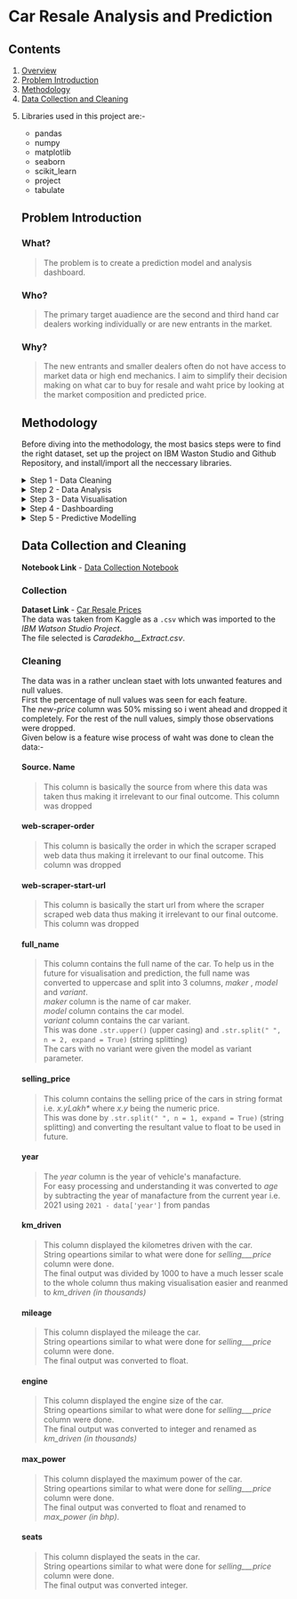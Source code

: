 # Car Resale Analysis and Prediction
<!--
Dashboard Link
  https://dataplatform.cloud.ibm.com/dashboards/7951e9c0-c358-4277-936f-3cae45ae4ec4/view/7234aa393e833ef770e7c4e407992c0674642359e7bb865287d37b490b657797f36f47c5c87d4f5fd8470732a5e4430a9f
-->
## Contents
 1. [Overview](#overview) 
 2. [Problem Introduction](#problem-introduction) 
 3. [Methodology](#methodology) 
 4. [Data Collection and Cleaning](#data-collection-and-cleaning)
 5. <!--
 6. [Data Analysis](#data-analysis) 
 7. [Data Visualisation](#data-visualisation) 
 8. [Dashbaording](#dashboarding) 
 9. [Predictive Modelling](#predictive-modelling) 
 10. [Result](#result)
 11. [References](#references)
--> 

## Overview
The Project revolves around working with unclean data of automobile resale in India to draw meaningful insights and create a resale value predictor.<br>
The domains worked with over here are :- <br> 
 - Data Wrangling
 - Data Analysis
 - Machine Learning<br>
<!-- end of the list -->
Libraries used in this project are:- <br>
 - pandas
 - numpy
 - matplotlib
 - seaborn
 - scikit_learn
 - project
 - tabulate
 
## Problem Introduction
### What?
>The problem is to create a prediction model and analysis dashboard.<br>
### Who? 
>The primary target auadience are the second and third hand car dealers working individually or are new entrants in the market.<br>
### Why?
>The new entrants and smaller dealers often do not have access to market data or high end mechanics. I aim to simplify their decision making on what car to buy for resale and waht price by looking at the market composition and predicted price.

## Methodology
Before diving into the methodology, the most basics steps were to find the right dataset, set up the project on IBM Waston Studio and Github Repository, and install/import all the neccessary libraries.
<details>
<summary>Step 1 - Data Cleaning</summary>
The Unclean raw data is cleaned and exported as new sheet to be used later<br>
The notebook used for the same - <a href='https://github.com/bhaveshjain1612/Car-Resale-Analysis-and-Prediction/blob/main/Data%20Collection.ipynb'>Data Collection Notebook</a>
</details>
<details>
<summary>Step 2 - Data Analysis</summary>
Looking at the composition of the data nd various statistical measure for the same.<br>
The notebook used for the same - <a href='https://github.com/bhaveshjain1612/Car-Resale-Analysis-and-Prediction/blob/main/Data%20Analytics.ipynb'>Data Analytics Notebook</a>
</details>
<details>
<summary>Step 3 - Data Visualisation</summary>
Finding patterns and relationships between various variables using plots and charts<br>
</details>
<details>
<summary>Step 4 - Dashboarding</summary>
Creation of an interactive dashboard using IBM cognos to provide insights and visualisations on the go.<br>
Link to the Dashboard - <a href='https://dataplatform.cloud.ibm.com/dashboards/7951e9c0-c358-4277-936f-3cae45ae4ec4/view/7234aa393e833ef770e7c4e407992c0674642359e7bb865287d37b490b657797f36f47c5c87d4f5fd8470732a5e4430a9f'>Dashboard</a>
</details>
<details>
<summary>Step 5 - Predictive Modelling</summary>
Using machine learning to create a resale price prediction model<br>
</details>

## Data Collection and Cleaning
**Notebook Link** - <a href='https://github.com/bhaveshjain1612/Car-Resale-Analysis-and-Prediction/blob/main/Data%20Collection.ipynb'>Data Collection Notebook</a><br>
### Collection
**Dataset Link** - <a href='https://www.kaggle.com/saisaathvik/used-cars-dataset-from-cardekhocom?select=Cardekho_Extract.csv'>Car Resale Prices</a><br>
The data was taken from Kaggle as a ```.csv``` which was imported to the _IBM Watson Studio Project_.<br>
The file selected is _Caradekho__Extract.csv_.
### Cleaning
The data was in a rather unclean staet with lots unwanted features and null values.<br>
First the percentage of null values was seen for each feature.<br>
The _new-price_ column was 50% missing so i went ahead and dropped it completely. For the rest of the null values, simply those observations were dropped.<br>
Given below is a feature wise process of waht was done to clean the data:- <br>
#### Source. Name
> This column is basically the source from where this data was taken thus making it irrelevant to our final outcome. This column was dropped
#### web-scraper-order
> This column is basically the order in which the scraper scraped web data thus making it irrelevant to our final outcome. This column was dropped
#### web-scraper-start-url
> This column is basically the start url from where the scraper scraped web data thus making it irrelevant to our final outcome. This column was dropped
#### full_name
> This column contains the full name of the car. To help us in the future for visualisation and prediction, the full name was converted to uppercase and split into 3 columns, _maker_ , _model_ and _variant_.<br>
_maker_ column is the name of car maker.<br>
_model_ column contains the car model.<br>
_variant_ column contains the car variant.<br>
This was done ```.str.upper()``` (upper casing) and ```.str.split(" ", n = 2, expand = True)``` (string splitting)<br>
The cars with no variant were given the model as variant parameter.
#### selling_price
> This column contains the selling price of the cars in string format i.e. _x.yLakh*_ where _x.y_ being the numeric price.<br>
This was done by ```.str.split(" ", n = 1, expand = True)``` (string splitting) and converting the resultant value to float to be used in future.
#### year
>The _year_ column is the year of vehicle's manafacture.<br>
For easy processing and understanding it was converted to _age_ by subtracting the year of manafacture from the current year i.e. 2021 using ```2021 - data['year']``` from pandas
#### km_driven
>This column displayed the kilometres driven with the car.<br>
String opeartions similar to what were done for _selling___price_ column were done.<br>
The final output was divided by 1000 to have a much lesser scale to the whole column thus making visualisation easier and reanmed to _km_driven (in thousands)_
#### mileage
>This column displayed the mileage the car.<br>
String opeartions similar to what were done for _selling___price_ column were done.<br>
The final output was converted to float.
#### engine
>This column displayed the engine size of the car.<br>
String opeartions similar to what were done for _selling___price_ column were done.<br>
The final output was converted to integer and renamed as _km_driven (in thousands)_
#### max_power
>This column displayed the maximum power of the car.<br>
String opeartions similar to what were done for _selling___price_ column were done.<br>
The final output was converted to float and renamed to _max_power (in bhp)_.
#### seats
>This column displayed the seats in the car.<br>
String opeartions similar to what were done for _selling___price_ column were done.<br>
The final output was converted integer.
